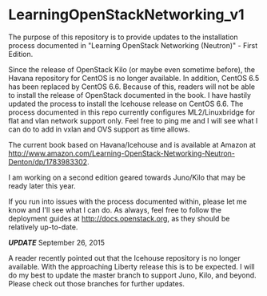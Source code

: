 # LearningOpenStackNetworking_v1

The purpose of this repository is to provide updates to the installation process documented in "Learning OpenStack Networking (Neutron)" - First Edition.

Since the release of OpenStack Kilo (or maybe even sometime before), the Havana repository for CentOS is no longer available. In addition, CentOS 6.5 has been replaced by CentOS 6.6. Because of this, readers will not be able to install the release of OpenStack documented in the book. I have hastily updated the process to install the Icehouse release on CentOS 6.6. The process documented in this repo currently configures ML2/Linuxbridge for flat and vlan network support only. Feel free to ping me and I will see what I can do to add in vxlan and OVS support as time allows.

The current book based on Havana/Icehouse and is available at Amazon at http://www.amazon.com/Learning-OpenStack-Networking-Neutron-Denton/dp/1783983302.

I am working on a second edition geared towards Juno/Kilo that may be ready later this year.

If you run into issues with the process documented within, please let me know and I'll see what I can do. As always, feel free to follow the deployment guides at http://docs.openstack.org, as they should be relatively up-to-date.

***UPDATE*** September 26, 2015

A reader recently pointed out that the Icehouse repository is no longer available. With the approaching Liberty release this is to be expected. I will do my best to update the master branch to support Juno, Kilo, and beyond. Please check out those branches for further updates.
